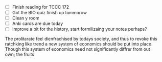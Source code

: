  - [ ] Finish reading for TCCC 172
 - [ ] Got the BIO quiz finish up tommorow
 - [ ] Clean y room
 - [ ] Anki cards are due today
 - [ ] improve a bit for the history, start formilizaing your notes perhaps?

The prolitarate feel dienfrachised by todays society, and thus to revoke this ratchking like trend a new system of economics should be put into place. Though this system of economics need not significantly diffrer from out own; the fruits
<!--stackedit_data:
eyJoaXN0b3J5IjpbLTI3MDY5ODg4NF19
-->